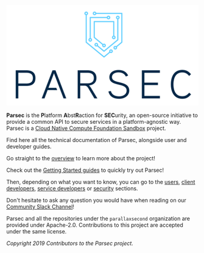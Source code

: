 ![Parsec Logo](parsec.png)

**Parsec** is the **P**latform **A**bst**R**action for **SEC**urity, an open-source initiative to
provide a common API to secure services in a platform-agnostic way. Parsec is a [Cloud Native
Compute Foundation Sandbox](https://www.cncf.io/sandbox-projects/) project.

Find here all the technical documentation of Parsec, alongside user and developer guides.

Go straight to the [overview](overview.md) to learn more about the project!

Check out the [Getting Started guides](getting_started) to quickly try out Parsec!

Then, depending on what you want to know, you can go to the [users](parsec_users.md), [client
developers](https://parallaxsecond.github.io/parsec-book/parsec_client/index.html), [service
developers](https://parallaxsecond.github.io/parsec-book/parsec_service/index.html) or
[security](https://parallaxsecond.github.io/parsec-book/parsec_security/index.html) sections.

Don't hesitate to ask any question you would have when reading on our [Community Slack
Channel](https://github.com/parallaxsecond/community#community-channel)!

Parsec and all the repositories under the `parallaxsecond` organization are provided under
Apache-2.0. Contributions to this project are accepted under the same license.

*Copyright 2019 Contributors to the Parsec project.*
